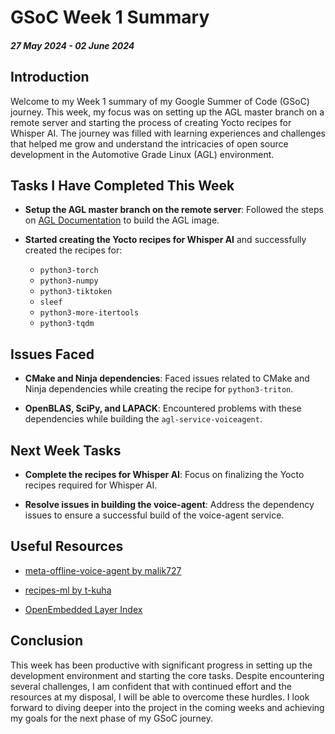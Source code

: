 # GSoC Week 1 Summary

##### 27 May 2024 - 02 June 2024


## Introduction
Welcome to my Week 1 summary of my Google Summer of Code (GSoC) journey. This week, my focus was on setting up the AGL master branch on a remote server and starting the process of creating Yocto recipes for Whisper AI. The journey was filled with learning experiences and challenges that helped me grow and understand the intricacies of open source development in the Automotive Grade Linux (AGL) environment.

## Tasks I Have Completed This Week

- **Setup the AGL master branch on the remote server**: Followed the steps on [AGL Documentation](https://docs.automotivelinux.org/en/quillback/#01_Getting_Started/02_Building_AGL_Image/03_Downloading_AGL_Software/) to build the AGL image.

- **Started creating the Yocto recipes for Whisper AI** and successfully created the recipes for:
    - `python3-torch`
    - `python3-numpy`
    - `python3-tiktoken`
    - `sleef`
    - `python3-more-itertools`
    - `python3-tqdm`

## Issues Faced

- **CMake and Ninja dependencies**: Faced issues related to CMake and Ninja dependencies while creating the recipe for `python3-triton`.

- **OpenBLAS, SciPy, and LAPACK**: Encountered problems with these dependencies while building the `agl-service-voiceagent`.

## Next Week Tasks

- **Complete the recipes for Whisper AI**: Focus on finalizing the Yocto recipes required for Whisper AI.

- **Resolve issues in building the voice-agent**: Address the dependency issues to ensure a successful build of the voice-agent service.

## Useful Resources

- [meta-offline-voice-agent by malik727](https://github.com/malik727/meta-agl-devel/tree/master/meta-offline-voice-agent)

- [recipes-ml by t-kuha](https://github.com/t-kuha/recipes-ml)

- [OpenEmbedded Layer Index](https://layers.openembedded.org/layerindex/branch/master/layers/)

## Conclusion
This week has been productive with significant progress in setting up the development environment and starting the core tasks. Despite encountering several challenges, I am confident that with continued effort and the resources at my disposal, I will be able to overcome these hurdles. I look forward to diving deeper into the project in the coming weeks and achieving my goals for the next phase of my GSoC journey.
